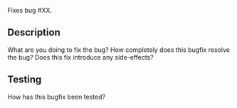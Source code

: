Fixes bug #XX.

## Description
What are you doing to fix the bug?  How completely does this bugfix resolve the bug?  Does this fix introduce any side-effects?

## Testing
How has this bugfix been tested?